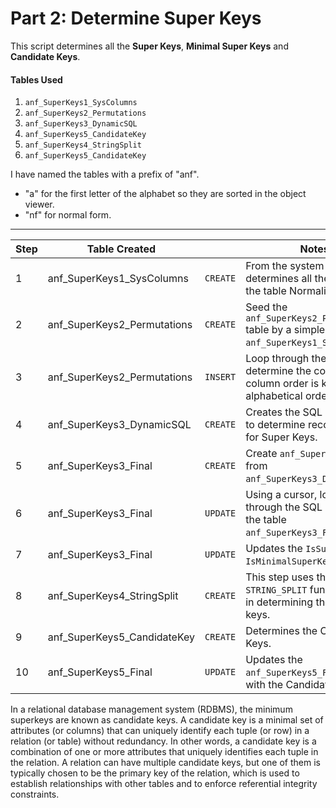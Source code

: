 # Part 2: Determine Super Keys

This script determines all the **Super Keys**, **Minimal Super Keys** and **Candidate Keys**.

#### Tables Used


1.  `anf_SuperKeys1_SysColumns`    
2.  `anf_SuperKeys2_Permutations`    
3.  `anf_SuperKeys3_DynamicSQL`    
6.  `anf_SuperKeys5_CandidateKey`    
4.  `anf_SuperKeys4_StringSplit`    
5.  `anf_SuperKeys5_CandidateKey`



I have named the tables with a prefix of "anf".  
*  "a" for the first letter of the alphabet so they are sorted in the object viewer.
*  "nf" for normal form.
---------------------------------------------


| Step |        Table Created        |          |                                                         Notes                                                   |
|------|-----------------------------|----------|-----------------------------------------------------------------------------------------------------------------|
|    1 | anf_SuperKeys1_SysColumns   | `CREATE` | From the system tables, determines all the columns in the table NormalizationTest.                              |
|    2 | anf_SuperKeys2_Permutations | `CREATE` | Seed the `anf_SuperKeys2_Permutations` table by a simple insert from `anf_SuperKeys1_SysColumns`.               |
|    3 | anf_SuperKeys2_Permutations | `INSERT` | Loop through the table to determine the column list; column order is kept in alphabetical order.                |
|    4 | anf_SuperKeys3_DynamicSQL   | `CREATE` | Creates the SQL statements to determine record counts for Super Keys.                                           |
|    5 | anf_SuperKeys3_Final        | `CREATE` | Create `anf_SuperKeys3_Final` from `anf_SuperKeys3_DynamicSQL`.                                                 |
|    6 | anf_SuperKeys3_Final        | `UPDATE` | Using a cursor, loops through the SQL and updates the table `anf_SuperKeys3_Final`.                             |
|    7 | anf_SuperKeys3_Final        | `UPDATE` | Updates the `IsSuperKey` and `IsMinimalSuperKey` columns.                                                       |
|    8 | anf_SuperKeys4_StringSplit  | `CREATE` | This step uses the `STRING_SPLIT` function to help in determining the candidate keys.                           |
|    9 | anf_SuperKeys5_CandidateKey | `CREATE` | Determines the Candiate Keys.                                                                                   |
|   10 | anf_SuperKeys5_Final        | `UPDATE` | Updates the `anf_SuperKeys5_Final` table with the Candidate Keys.                                               |





In a relational database management system (RDBMS), the minimum superkeys are known as candidate keys.  A candidate key is a minimal set of attributes (or columns) that can uniquely identify each tuple (or row) in a relation (or table) without redundancy. In other words, a candidate key is a combination of one or more attributes that uniquely identifies each tuple in the relation.  A relation can have multiple candidate keys, but one of them is typically chosen to be the primary key of the relation, which is used to establish relationships with other tables and to enforce referential integrity constraints.



